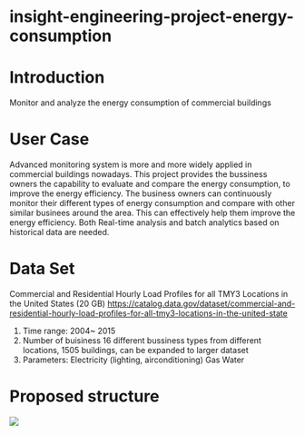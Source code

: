 # insight-engineering-project-energy-consumption
# Introduction
Monitor and analyze the energy consumption of commercial buildings

# User Case
Advanced monitoring system is more and more widely applied in commercial buildings nowadays. This project provides the bussiness owners the capability to evaluate and compare the energy consumption, to improve the energy efficiency. The business owners can continuously monitor their different types of energy consumption and compare with other similar businees around the area. This can effectively help them improve the energy efficiency. Both Real-time analysis and batch analytics based on historical data are needed.

# Data Set
Commercial and Residential Hourly Load Profiles for all TMY3 Locations in the United States (20 GB)
https://catalog.data.gov/dataset/commercial-and-residential-hourly-load-profiles-for-all-tmy3-locations-in-the-united-state
1. Time range: 2004~ 2015
2. Number of buisiness
16 different bussiness types from different locations, 1505 buildings, can be expanded to larger dataset
2. Parameters: 
Electricity (lighting, airconditioning)
Gas
Water
 
# Proposed structure

![](https://github.com/siyu1/insight-engineering-project-energy-consumption/blob/master/Screenshot%202018-04-20%2012.11.47.png)
